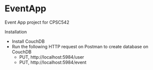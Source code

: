 # EventApp
Event App project for CPSC542

Installation
- Install CouchDB
- Run the following HTTP request on Postman to create database on CouchDB
  - PUT, http://localhost:5984/user
  - PUT, http://localhost:5984/event
